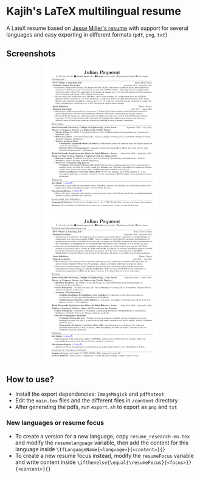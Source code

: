 # Kajih's LaTeX multilingual resume

A LateX resume based on [Jesse Miller's resume](<https://github.com/jam643/resume>) with support for several languages and easy exporting in different formats (`pdf`, `png`, `txt`)

## Screenshots

<p align="center">
    <img alt="Screenshot" src="images/resume_research-en.png" width="300">
    <img alt="Screenshot" src="images/resume_research-fr.png" width="300">
    <!-- <img alt="Screenshot" src="images/resume_dev-fr.png" width="300"> -->
</p>

## How to use?

- Install the export dependencies: `ImageMagick` and `pdftotext`
- Edit the `main.tex` files and the different files in `/content` directory
- After generating the pdfs, run `export.sh` to export as `png` and `txt`

### New languages or resume focus

- To create a version for a new language, copy `resume_research-en.tex` and modify the `resumelanguage` variable, then add the content for this language inside `\IfLanguageName{<language>}{<content>}{}`
- To create a new resume focus instead, modify the `resumeFocus` variable and write content inside `\ifthenelse{\equal{\resumeFocus}{<focus>}}{<content>}{}`

